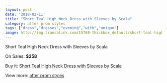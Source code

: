 ```yaml
---
layout: post
date: '2018-02-11'
title: "Short Teal High Neck Dress with Sleeves by Scala"
category: after prom styles
tags: ["dress","dresses","evening","with","unique"]
image: http://img.transblink.com/15768-thickbox_default/short-teal-high-neck-dress-with-sleeves-by-scala.jpg
---
```

Short Teal High Neck Dress with Sleeves by Scala

On Sales: **$258**
<a href="https://www.transblink.com/en/after-prom-styles/5011-short-teal-high-neck-dress-with-sleeves-by-scala.html"><amp-img layout="responsive" width="600" height="600" src="//img.transblink.com/15768-thickbox_default/short-teal-high-neck-dress-with-sleeves-by-scala.jpg" alt="Short Teal High Neck Dress with Sleeves by Scala 0" /></a>
<a href="https://www.transblink.com/en/after-prom-styles/5011-short-teal-high-neck-dress-with-sleeves-by-scala.html"><amp-img layout="responsive" width="600" height="600" src="//img.transblink.com/15769-thickbox_default/short-teal-high-neck-dress-with-sleeves-by-scala.jpg" alt="Short Teal High Neck Dress with Sleeves by Scala 1" /></a>

Buy it: [Short Teal High Neck Dress with Sleeves by Scala](https://www.transblink.com/en/after-prom-styles/5011-short-teal-high-neck-dress-with-sleeves-by-scala.html "Short Teal High Neck Dress with Sleeves by Scala")

View more: [after prom styles](https://www.transblink.com/en/55-after-prom-styles "after prom styles")